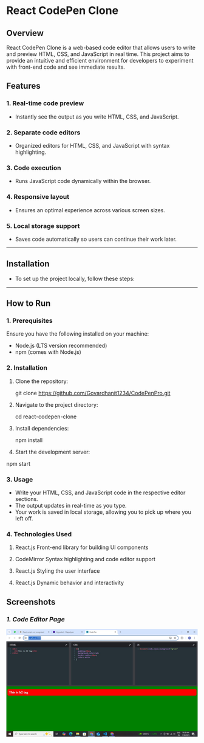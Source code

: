 # React CodePen Clone

## Overview

React CodePen Clone is a web-based code editor that allows users to write and preview HTML, CSS, and JavaScript in real time. This project aims to provide an intuitive and efficient environment for developers to experiment with front-end code and see immediate results.
## Features

### 1. Real-time code preview
- Instantly see the output as you write HTML, CSS, and JavaScript.

### 2. Separate code editors
- Organized editors for HTML, CSS, and JavaScript with syntax highlighting.

### 3. Code execution
- Runs JavaScript code dynamically within the browser.

### 4. Responsive layout
- Ensures an optimal experience across various screen sizes.

### 5. Local storage support
- Saves code automatically so users can continue their work later.

---

## Installation

- To set up the project locally, follow these steps:

---

## How to Run

### 1. Prerequisites
Ensure you have the following installed on your machine:

- Node.js (LTS version recommended)
- npm (comes with Node.js)

### 2. Installation
1. Clone the repository:
  
   git clone https://github.com/Govardhanit1234/CodePenPro.git
2. Navigate to the project directory:
 
   cd react-codepen-clone
3. Install dependencies:

   npm install
4.  Start the development server:

   npm start

### 3. Usage
- Write your HTML, CSS, and JavaScript code in the respective editor sections.
- The output updates in real-time as you type.
- Your work is saved in local storage, allowing you to pick up where you left off.

### 4. Technologies Used

1. React.js 
  Front-end library for building UI components

2. CodeMirror
  Syntax highlighting and code editor support

3. React.js
   Styling the user interface

4. React.js 
  Dynamic behavior and interactivity
  


## Screenshots

### *1. Code Editor Page*
![User Management Page](./assets/code-editor.jpg)



